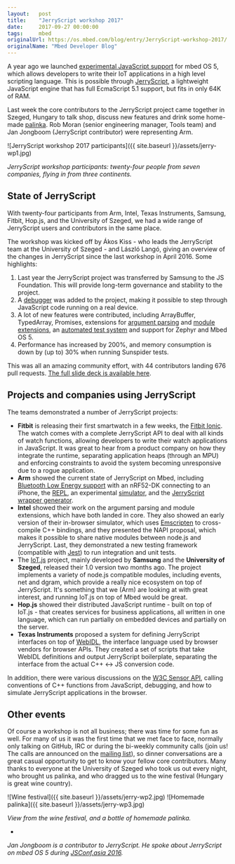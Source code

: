 ```yaml
---
layout:   post
title:    "JerryScript workshop 2017"
date:     2017-09-27 00:00:00
tags:     mbed
originalUrl: https://os.mbed.com/blog/entry/JerryScript-workshop-2017/
originalName: "Mbed Developer Blog"
---
```


A year ago we launched [experimental JavaScript support](https://os.mbed.com/javascript-on-mbed/) for mbed OS 5, which allows developers to write their IoT applications in a high level scripting language. This is possible through [JerryScript](http://jerryscript.net), a lightweight JavaScript engine that has full EcmaScript 5.1 support, but fits in only 64K of RAM.

Last week the core contributors to the JerryScript project came together in Szeged, Hungary to talk shop, discuss new features and drink some home-made [palinka](https://en.wikipedia.org/wiki/Pálinka). Rob Moran (senior engineering manager, Tools team) and Jan Jongboom (JerryScript contributor) were representing Arm.

<!--more-->

![JerryScript workshop 2017 participants]({{ site.baseurl }}/assets/jerry-wp1.jpg)

*JerryScript workshop participants: twenty-four people from seven companies, flying in from three continents.*

## State of JerryScript

With twenty-four participants from Arm, Intel, Texas Instruments, Samsung, Fitbit, Hop.js, and the University of Szeged, we had a wide range of JerryScript users and contributors in the same place.

The workshop was kicked off by Ákos Kiss - who leads the JerryScript team at the University of Szeged - and László Langó, giving an overview of the changes in JerryScript since the last workshop in April 2016. Some highlights:

1. Last year the JerryScript project was transferred by Samsung to the JS Foundation. This will provide long-term governance and stability to the project.
2. A [debugger](http://jerryscript.net/debugger/) was added to the project, making it possible to step through JavaScript code running on a real device.
3. A lot of new features were contributed, including ArrayBuffer, TypedArray, Promises, extensions for [argument parsing](http://jerryscript.net/ext-reference-arg/) and [module extensions](http://jerryscript.net/ext-reference-module/), an [automated test system](https://jerryscript-project.github.io/jerryscript-test-results/) and support for Zephyr and Mbed OS 5.
4. Performance has increased by 200%, and memory consumption is down by (up to) 30% when running Sunspider tests.

This was all an amazing community effort, with 44 contributors landing 676 pull requests. [The full slide deck is available here](https://github.com/jerryscript-project/jerryscript/blob/7ff37da73595513f09d35b4875db6512e38d6136/slides/jerryscript-workshop-september-2017/JerryScriptProgress.pdf).

## Projects and companies using JerryScript

The teams demonstrated a number of JerryScript projects:

* **Fitbit** is releasing their first smartwatch in a few weeks, the [Fitbit Ionic](https://www.fitbit.com/ionic). The watch comes with a complete JerryScript API to deal with all kinds of watch functions, allowing developers to write their watch applications in JavaScript. It was great to hear from a product company on how they integrate the runtime, separating application heaps (through an MPU) and enforcing constraints to avoid the system becoming unresponsive due to a rogue application.
* **Arm** showed the current state of JerryScript on Mbed, including [Bluetooth Low Energy support](https://github.com/ARMmbed/mbed-js-ble-example) with an nRF52-DK connecting to an iPhone, the [REPL](https://github.com/ARMmbed/mbed-js-repl-example), an experimental [simulator](https://github.com/janjongboom/mbed-js-simulator), and the [JerryScript wrapper generator](https://os.mbed.com/blog/entry/Generating-C-wrappers-for-JS-on-mbed/).
* **Intel** showed their work on the argument parsing and module extensions, which have both landed in core. They also showed an early version of their in-browser simulator, which uses [Emscripten](https://github.com/kripken/emscripten) to cross-compile C++ bindings, and they presented the NAPI proposal, which makes it possible to share native modules between node.js and JerryScript. Last, they demonstrated a new testing framework (compatible with [Jest](https://facebook.github.io/jest/)) to run integration and unit tests.
* The [IoT.js](http://iotjs.net) project, mainly developed by **Samsung** and the **University of Szeged**, released their 1.0 version two months ago. The project implements a variety of node.js compatible modules, including events, net and dgram, which provide a really nice ecosystem on top of JerryScript. It's something that we (Arm) are looking at with great interest, and running IoT.js on top of Mbed would be great.
* **Hop.js** showed their distributed JavaScript runtime - built on top of IoT.js - that creates services for business applications, all written in one language, which can run partially on embedded devices and partially on the server.
* **Texas Instruments** proposed a system for defining JerryScript interfaces on top of [WebIDL](https://www.w3.org/TR/WebIDL-1/), the interface language used by browser vendors for browser APIs. They created a set of scripts that take WebIDL definitions and output JerryScript boilerplate, separating the interface from the actual C++ <-> JS conversion code.

In addition, there were various discussions on the [W3C Sensor API](https://www.w3.org/TR/generic-sensor/), calling conventions of C++ functions from JavaScript, debugging, and how to simulate JerryScript applications in the browser.

## Other events

Of course a workshop is not all business; there was time for some fun as well. For many of us it was the first time that we met face to face, normally only talking on GitHub, IRC or during the bi-weekly community calls (join us! The calls are announced on the [mailing list](https://groups.io/g/jerryscript-dev)), so dinner conversations are a great casual opportunity to get to know your fellow core contributors. Many thanks to everyone at the University of Szeged who took us out every night, who brought us palinka, and who dragged us to the wine festival (Hungary is great wine country).


![Wine festival]({{ site.baseurl }}/assets/jerry-wp2.jpg) ![Homemade palinka]({{ site.baseurl }}/assets/jerry-wp3.jpg)

*View from the wine festival, and a bottle of homemade palinka.*

-

*Jan Jongboom is a contributor to JerryScript. He spoke about JerryScript on mbed OS 5 during [JSConf.asia 2016](https://www.youtube.com/watch?v=3HLRwcVqgFE).*
